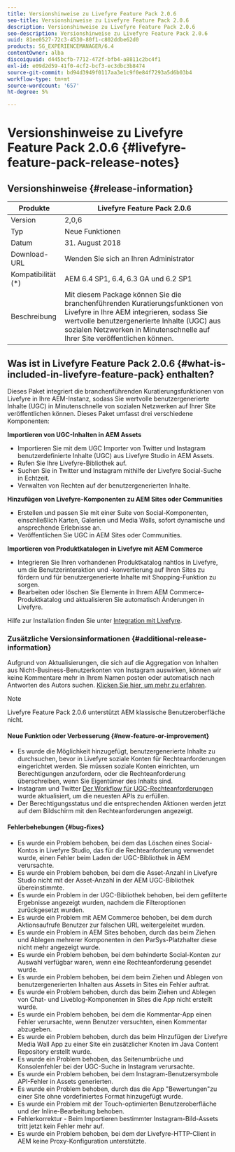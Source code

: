 ```yaml
---
title: Versionshinweise zu Livefyre Feature Pack 2.0.6
seo-title: Versionshinweise zu Livefyre Feature Pack 2.0.6
description: Versionshinweise zu Livefyre Feature Pack 2.0.6
seo-description: Versionshinweise zu Livefyre Feature Pack 2.0.6
uuid: 81ee0527-72c3-4530-80f1-c802ddbe62d0
products: SG_EXPERIENCEMANAGER/6.4
contentOwner: alba
discoiquuid: d445bcfb-7712-472f-bfb4-a8811c2bc4f1
exl-id: e09d2d59-41f0-4cf2-bcf3-ec3dbc3b8474
source-git-commit: bd94d3949f0117aa3e1c9f0e84f7293a5d6b03b4
workflow-type: tm+mt
source-wordcount: '657'
ht-degree: 5%

---
```


# Versionshinweise zu Livefyre Feature Pack 2.0.6 {#livefyre-feature-pack-release-notes}

## Versionshinweise {#release-information}

| Produkte | Livefyre Feature Pack 2.0.6 |
|--- |--- |
| Version | 2,0,6 |
| Typ | Neue Funktionen |
| Datum | 31. August 2018 |
| Download-URL | Wenden Sie sich an Ihren Administrator |
| Kompatibilität (*) | AEM 6.4 SP1, 6.4, 6.3 GA und 6.2 SP1 |
| Beschreibung | Mit diesem Package können Sie die branchenführenden Kuratierungsfunktionen von Livefyre in Ihre AEM integrieren, sodass Sie wertvolle benutzergenerierte Inhalte (UGC) aus sozialen Netzwerken in Minutenschnelle auf Ihrer Site veröffentlichen können. |

## Was ist in Livefyre Feature Pack 2.0.6 {#what-is-included-in-livefyre-feature-pack} enthalten?

Dieses Paket integriert die branchenführenden Kuratierungsfunktionen von Livefyre in Ihre AEM-Instanz, sodass Sie wertvolle benutzergenerierte Inhalte (UGC) in Minutenschnelle von sozialen Netzwerken auf Ihrer Site veröffentlichen können. Dieses Paket umfasst drei verschiedene Komponenten:

**Importieren von UGC-Inhalten in AEM Assets**

* Importieren Sie mit dem UGC Importer von Twitter und Instagram benutzerdefinierte Inhalte (UGC) aus Livefyre Studio in AEM Assets.
* Rufen Sie Ihre Livefyre-Bibliothek auf.
* Suchen Sie in Twitter und Instagram mithilfe der Livefyre Social-Suche in Echtzeit.
* Verwalten von Rechten auf der benutzergenerierten Inhalte.

**Hinzufügen von Livefyre-Komponenten zu AEM Sites oder Communities**

* Erstellen und passen Sie mit einer Suite von Social-Komponenten, einschließlich Karten, Galerien und Media Walls, sofort dynamische und ansprechende Erlebnisse an.
* Veröffentlichen Sie UGC in AEM Sites oder Communities.

**Importieren von Produktkatalogen in Livefyre mit AEM Commerce**

* Integrieren Sie Ihren vorhandenen Produktkatalog nahtlos in Livefyre, um die Benutzerinteraktion und -konvertierung auf Ihren Sites zu fördern und für benutzergenerierte Inhalte mit Shopping-Funktion zu sorgen.
* Bearbeiten oder löschen Sie Elemente in Ihrem AEM Commerce-Produktkatalog und aktualisieren Sie automatisch Änderungen in Livefyre.

Hilfe zur Installation finden Sie unter [Integration mit Livefyre](https://docs.adobe.com/content/help/en/experience-manager-64/administering/integration/livefyre.html).

### Zusätzliche Versionsinformationen {#additional-release-information}

Aufgrund von Aktualisierungen, die sich auf die Aggregation von Inhalten aus Nicht-Business-Benutzerkonten von Instagram auswirken, können wir keine Kommentare mehr in Ihrem Namen posten oder automatisch nach Antworten des Autors suchen. [Klicken Sie hier, um mehr zu erfahren](https://developers.facebook.com/blog/post/2018/04/04/facebook-api-platform-product-changes/).

>[!NOTE]
>
>Livefyre Feature Pack 2.0.6 unterstützt AEM klassische Benutzeroberfläche nicht.

#### Neue Funktion oder Verbesserung {#new-feature-or-improvement}

* Es wurde die Möglichkeit hinzugefügt, benutzergenerierte Inhalte zu durchsuchen, bevor in Livefyre soziale Konten für Rechteanforderungen eingerichtet werden. Sie müssen soziale Konten einrichten, um Berechtigungen anzufordern, oder die Rechteanforderung überschreiben, wenn Sie Eigentümer des Inhalts sind.
* Instagram und Twitter [Der Workflow für UGC-Rechteanforderungen](https://docs.adobe.com/content/help/en/experience-manager-64/administering/integration/livefyre.html) wurde aktualisiert, um die neuesten APIs zu erfüllen.
* Der Berechtigungsstatus und die entsprechenden Aktionen werden jetzt auf dem Bildschirm mit den Rechteanforderungen angezeigt.

#### Fehlerbehebungen {#bug-fixes}

* Es wurde ein Problem behoben, bei dem das Löschen eines Social-Kontos in Livefyre Studio, das für die Rechteanforderung verwendet wurde, einen Fehler beim Laden der UGC-Bibliothek in AEM verursachte.
* Es wurde ein Problem behoben, bei dem die Asset-Anzahl in Livefyre Studio nicht mit der Asset-Anzahl in der AEM UGC-Bibliothek übereinstimmte.
* Es wurde ein Problem in der UGC-Bibliothek behoben, bei dem gefilterte Ergebnisse angezeigt wurden, nachdem die Filteroptionen zurückgesetzt wurden.
* Es wurde ein Problem mit AEM Commerce behoben, bei dem durch Aktionsaufrufe Benutzer zur falschen URL weitergeleitet wurden.
* Es wurde ein Problem in AEM Sites behoben, durch das beim Ziehen und Ablegen mehrerer Komponenten in den ParSys-Platzhalter diese nicht mehr angezeigt wurde.
* Es wurde ein Problem behoben, bei dem behinderte Social-Konten zur Auswahl verfügbar waren, wenn eine Rechteanforderung gesendet wurde.
* Es wurde ein Problem behoben, bei dem beim Ziehen und Ablegen von benutzergenerierten Inhalten aus Assets in Sites ein Fehler auftrat.
* Es wurde ein Problem behoben, durch das beim Ziehen und Ablegen von Chat- und Liveblog-Komponenten in Sites die App nicht erstellt wurde.
* Es wurde ein Problem behoben, bei dem die Kommentar-App einen Fehler verursachte, wenn Benutzer versuchten, einen Kommentar abzugeben.
* Es wurde ein Problem behoben, durch das beim Hinzufügen der Livefyre Media Wall App zu einer Site ein zusätzlicher Knoten im Java Content Repository erstellt wurde.
* Es wurde ein Problem behoben, das Seitenumbrüche und Konsolenfehler bei der UGC-Suche in Instagram verursachte.
* Es wurde ein Problem behoben, bei dem Instagram-Benutzersymbole API-Fehler in Assets generierten.
* Es wurde ein Problem behoben, durch das die App &quot;Bewertungen&quot;zu einer Site ohne vordefiniertes Format hinzugefügt wurde.
* Es wurde ein Problem mit der Touch-optimierten Benutzeroberfläche und der Inline-Bearbeitung behoben.
* Fehlerkorrektur - Beim Importieren bestimmter Instagram-Bild-Assets tritt jetzt kein Fehler mehr auf.
* Es wurde ein Problem behoben, bei dem der Livefyre-HTTP-Client in AEM keine Proxy-Konfiguration unterstützte.
